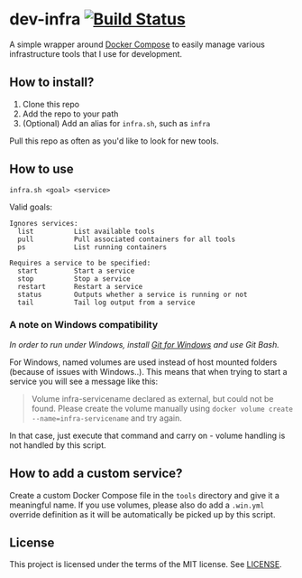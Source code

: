 # dev-infra [![Build Status](https://travis-ci.org/evenh/dev-infra.svg?branch=master)](https://travis-ci.org/evenh/dev-infra)

A simple wrapper around [Docker Compose](https://docs.docker.com/compose/) to easily manage various infrastructure tools that I use for development.

## How to install?

1. Clone this repo
2. Add the repo to your path
3. (Optional) Add an alias for `infra.sh`, such as `infra`

Pull this repo as often as you'd like to look for new tools.

## How to use

`infra.sh <goal> <service>`

Valid goals:
```
Ignores services:
  list          List available tools
  pull          Pull associated containers for all tools
  ps            List running containers

Requires a service to be specified:
  start         Start a service
  stop          Stop a service
  restart       Restart a service
  status        Outputs whether a service is running or not
  tail          Tail log output from a service
```


### A note on Windows compatibility

*In order to run under Windows, install [Git for Windows](https://git-scm.com/download/win) and use Git Bash.*

For Windows, named volumes are used instead of host mounted folders (because of issues with Windows..). This means that when trying to start a service you will see a message like this:

> Volume infra-servicename declared as external, but could not be found. Please create the volume manually using `docker volume create --name=infra-servicename` and try again.

In that case, just execute that command and carry on - volume handling is not handled by this script.

## How to add a custom service?

Create a custom Docker Compose file in the `tools` directory and give it a meaningful name. If you use volumes, please also do add a `.win.yml` override definition as it will be automatically be picked up by this script.

## License

This project is licensed under the terms of the MIT license. See [LICENSE](https://github.com/evenh/dev-infra/blob/master/LICENSE).
